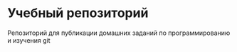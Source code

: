# Учебный репозиторий

Репозиторий для публикации домашних заданий по программированию и изучения git
